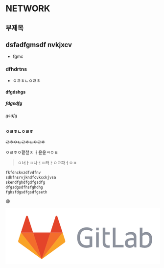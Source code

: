 NETWORK
===

부제목
---



## dsfadfgmsdf nvkjxcv

* fgmc

### dfhdrtns

- ㅇㄹㅎㄴㅇㄹㅎ

#### dfgdshgs
##### fdgsdfg
###### gsdfg


**ㅇㄹㅎㄴㅇㄹㅎ**

~~ㄹㅎㅇㄴㄹㅎㄴㅇㄹㅎ~~

ㅇㄹㅎㅇ펕첲ㅊ ㅓ윺옾ㅋㅇㅌ

> ㅇ너ㅏㅍ나ㅓㅍ러ㅏㅇㄹ파ㅓㅇㅍ

```
fkfdnckvzdfvdfnv
sdkfnsrvjkndfcvkxckjvsa
skendfghdfgdfgsdfg
dfgsdgsdfhsfghdhg
fghsfdgsdfgsdfgseth
```

:smile:

![깃랩로고입니다.](./images/깃랩-로고.png)
